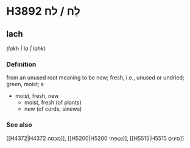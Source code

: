 # H3892 לַח / לח

## lach

_(lakh | la | lahk)_

### Definition

from an unused root meaning to be new; fresh, i.e., unused or undried; green, moist; a

- moist, fresh, new
  - moist, fresh (of plants)
  - new (of cords, sinews)

### See also

[[H4372|H4372 מכסה]], [[H5200|H5200 נטפתי]], [[H5515|H5515 סינים]]
